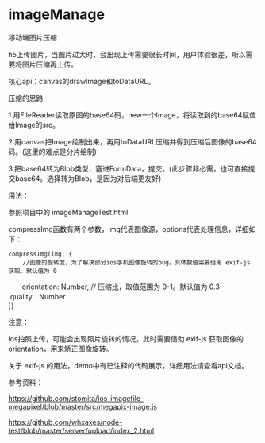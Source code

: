 # imageManage
移动端图片压缩

h5上传图片，当图片过大时，会出现上传需要很长时间，用户体验很差，所以需要将图片压缩再上传。

核心api：canvas的drawImage和toDataURL。

压缩的思路

1.用FileReader读取原图的base64码，new一个Image，将读取到的base64赋值给Image的src。

2.用canvas把Image绘制出来，再用toDataURL压缩并得到压缩后图像的base64码。(这里的难点是分片绘制)

3.把base64转为Blob类型，塞进FormData，提交。(此步骤非必需，也可直接提交base64。选择转为Blob，是因为对后端更友好)

用法：

参照项目中的 imageManageTest.html

compressImg函数有两个参数，img代表图像源，options代表处理信息，详细如下：

    compressImg(img, {
        //图像的旋转度，为了解决部分ios手机图像旋转的bug。具体数值需要借用 exif-js 获取。默认值为 0
        orientation: Number,
        // 压缩比，取值范围为 0-1。默认值为 0.3
        quality：Number    
    })


注意：

ios拍照上传，可能会出现照片旋转的情况，此时需要借助 exif-js 获取图像的orientation，用来矫正图像旋转。

关于 exif-js 的用法，demo中有已注释的代码展示，详细用法请查看api文档。

参考资料：

https://github.com/stomita/ios-imagefile-megapixel/blob/master/src/megapix-image.js

https://github.com/whxaxes/node-test/blob/master/server/upload/index_2.html

